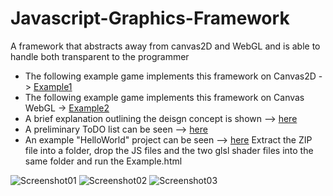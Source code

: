 # Javascript-Graphics-Framework
A framework that abstracts away from canvas2D and WebGL and is able to handle both transparent to the programmer
* The following example game implements this framework on Canvas2D -> [Example1](http://www.rayflectar.com/p03-Concepts/p03-MathMoth/game.html)
* The following example game implements this framework on Canvas WebGL -> [Example2](http://www.rayflectar.com/p04-Programming/p01-Rubik/rubik.html)
* A brief explanation outlining the deisgn concept is shown --> [here](https://github.com/ThomasAn73/Javascript-Graphics-Framework/blob/master/CONCEPTUAL%20OUTLINE%20of%20this%20Framework.pdf)
* A preliminary ToDO list can be seen --> [here](https://github.com/ThomasAn73/Javascript-Graphics-Framework/blob/master/TO%20DO%20list)
* An example "HelloWorld" project can be seen --> [here](https://github.com/ThomasAn73/Javascript-Graphics-Framework/blob/master/EXAMPLE.zip)
Extract the ZIP file into a folder, drop the JS files and the two glsl shader files into the same folder and run the Example.html 

![Screenshot01](http://rayflectar.com/p04-Programming/images/Rcube00-min.jpg)
![Screenshot02](http://rayflectar.com/p04-Programming/images/Rcube04-min.jpg)
![Screenshot03](http://rayflectar.com/p04-Programming/images/Rcube03-min.jpg)
